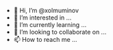- 👋 Hi, I’m @xolmuminov
- 👀 I’m interested in ...
- 🌱 I’m currently learning ...
- 💞️ I’m looking to collaborate on ...
- 📫 How to reach me ...

<!---
xolmuminov/xolmuminov is a ✨ special ✨ repository because its `README.md` (this file) appears on your GitHub profile.
You can click the Preview link to take a look at your changes.
--->

